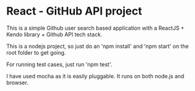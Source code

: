 # React -  GitHub API project

This is a simple Github user search based application with a ReactJS + Kendo library + Github API tech stack.

This is a nodejs project, so just do an 'npm install' and 'npm start' on the root folder to get going.

For running test cases, just run 'npm test'.

I have used mocha as it is easily pluggable. It runs on both node.js and browser.
